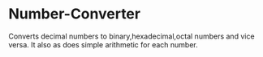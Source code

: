 # Number-Converter
Converts decimal numbers to binary,hexadecimal,octal numbers and vice versa. It also as does simple arithmetic for each number.
